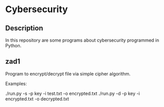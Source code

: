 # Cybersecurity

## Description

In this repository are some programs about cybersecurity programmed in Python.

## zad1

Program to encrypt/decrypt file via simple cipher algorithm.

Examples:

./run.py -s -p key -i test.txt -o encrypted.txt
./run.py -d -p key -i encrypted.txt -o decrypted.txt
